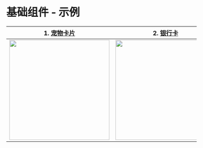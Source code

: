 # 基础组件 - 示例

|1. [宠物卡片](./pet_card.dart)|2. [银行卡](./credit_card.dart)|3. [朋友圈](./friend_circle.dart)|
|----|---|---|
|<img width="265" src="./screen_shots/pet_card.png"/>|<img width="265" src="./screen_shots/credit_card.png"/>|<img width="265" src="./screen_shots/friend_circle.png"/>|
